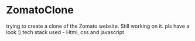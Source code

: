 # ZomatoClone
trying to create a clone of the Zomato website. Still working on it. pls have a look :)
tech stack used - Html, css and javascript

